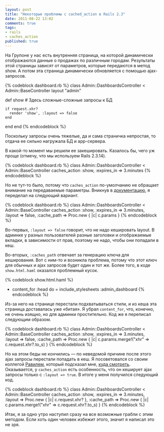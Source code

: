 ```yaml
---
layout: post
title: "Некоторые проблемы с cached_action в Rails 2.3"
date: 2011-08-22 13:02
comments: true
tags:
- rails
- caches_action
published: true
---
```


На Групоне у нас есть внутренняя страница, на которой динамически отображаются данные о продажах по различным городам.
Результаты этой страницы зависят от параметров, которые передаются в метод show. А потом эта страница динамически
обновляется с помощью ajax-запросов.

{% codeblock dashboard.rb %}
class Admin::DashboardsController < Admin::BaseController
  layout "admin"

  def show
    # Здесь сложные-сложные запросы к БД

    if request.xhr?
      render 'show', :layout => false
    end
  end
end
{% endcodeblock %}

Поскольку запросы очень тяжелые, да и сама страничка непростая, то отдача ее сильно нагружала БД и app-сервера.

В какой-то момент мы решили ее закешировать. Казалось бы, чего уж проще (отмечу, что мы используем Rails 2.3.14).

{% codeblock dashboard.rb %}
class Admin::DashboardsController < Admin::BaseController
  caches_action :show, :expires_in => 3.minutes
{% endcodeblock %}

Но не тут-то было, потому что `caches_action` по-умолчанию не обращает внимание на передаваемые параметры. Вникнув в
[документацию](http://apidock.com/rails/ActionController/Caching/Actions), я переделал на следующий вариант.

{% codeblock dashboard.rb %}
class Admin::DashboardsController < Admin::BaseController
  caches_action :show, :expires_in => 3.minutes,
    :layout => false,
    :cache_path => Proc.new { |c| c.params }
{% endcodeblock %}

Во-первых, `:layout => false` говорит, что не надо кешировать layout. В
админке у разных пользователей разные заголовки и отображаемые вкладки, в
зависимости от прав, поэтому не надо, чтобы они попадали в кеш.

Во-вторых, `:caches_path` отвечает за генерацию ключа для кеширования. Вот с ним-то и возникла проблема, потому что этот ключ
для обычных и ajax запросов будет один и тот же. Более того, в коде `show.html.haml` оказался проблемный кусок.

{% codeblock show.html.haml %}
- content_for :head do
  = include_stylesheets :admin_dashboard
{% endcodeblock %}

Из-за него на странице перестали подхватываться стили, и из кеша эта страница доставалась уже «битая». Я убрал `content_for`,
что, конечно, не очень изящно, но для админки простительно. Код же я переписал следующим образом.

{% codeblock dashboard.rb %}
class Admin::DashboardsController < Admin::BaseController
  caches_action :show, :expires_in => 3.minutes,
    :layout => false,
    :cache_path => Proc.new { |c| c.params.merge!("xhr" => c.request.xhr?.to_s) }
{% endcodeblock %}

Но на этом беды не кончились — по неведомой причине после этого ajax запросы перестали попадать в кеш. Я посоветовался
со своим коллегой [Равилем](https://github.com/brainopia), который подсказал мне, 
[куда смотреть](http://railsforum.com/viewtopic.php?id=41906). Оказывается, у `caches_action` есть особенность, что он
кеширует ajax запросы только с `:layout => true`. В итоге у меня получился следующий код.

{% codeblock dashboard.rb %}
class Admin::DashboardsController < Admin::BaseController
  caches_action :show, :expires_in => 3.minutes,
    :layout => Proc.new { |c| c.request.xhr? },
    :cache_path => Proc.new { |c| c.params.merge!("xhr" => c.request.xhr?.to_s) }
{% endcodeblock %}

Итак, я за одно утро наступил сразу на все возможные грабли с этим методом. Если хоть один человек избежит этого, значит
я написал это не зря.
